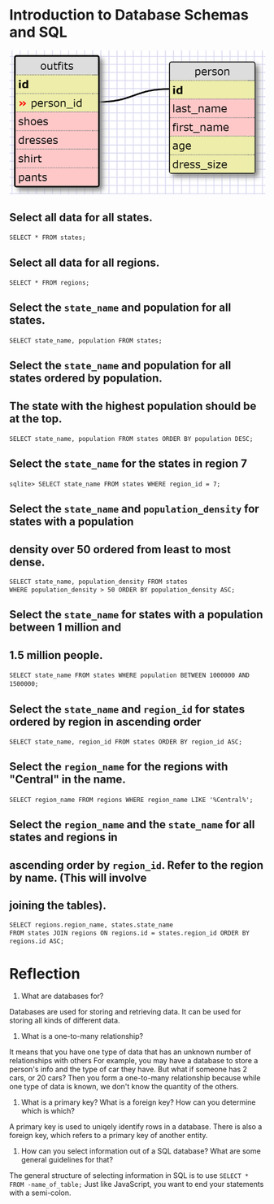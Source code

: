 # Introduction to Database Schemas and SQL

![as_if](schema_designer.png)

## Select all data for all states.
`SELECT * FROM states;`

## Select all data for all regions.
`SELECT * FROM regions;`

## Select the `state_name` and population for all states.
`SELECT state_name, population FROM states;`

## Select the `state_name` and population for all states ordered by population. 
## The state with the highest population should be at the top.

`SELECT state_name, population FROM states ORDER BY population DESC;`

## Select the `state_name` for the states in region 7
`sqlite> SELECT state_name FROM states WHERE region_id = 7;`

## Select the `state_name` and `population_density` for states with a population 
## density over 50 ordered from least to most dense.
```
SELECT state_name, population_density FROM states 
WHERE population_density > 50 ORDER BY population_density ASC;
```

## Select the `state_name` for states with a population between 1 million and 
## 1.5 million people.
`SELECT state_name FROM states WHERE population BETWEEN 1000000 AND 1500000;`

## Select the `state_name` and `region_id` for states ordered by region in ascending order
`SELECT state_name, region_id FROM states ORDER BY region_id ASC;`

## Select the `region_name` for the regions with "Central" in the name.
`SELECT region_name FROM regions WHERE region_name LIKE '%Central%';`

## Select the `region_name` and the `state_name` for all states and regions in 
## ascending order by `region_id`. Refer to the region by name. (This will involve 
## joining the tables).
```
SELECT regions.region_name, states.state_name 
FROM states JOIN regions ON regions.id = states.region_id ORDER BY regions.id ASC;
```

# Reflection

1. What are databases for?

Databases are used for storing and retrieving data. It can be used for storing all kinds of different data. 

1. What is a one-to-many relationship?

It means that you have one type of data that has an unknown number of relationships with others
For example, you may have a database to store a person's info and the type of car they have. 
But what if someone has 2 cars, or 20 cars? Then  you form a one-to-many relationship because 
while one type of data is known, we don't know the quantity of the others. 

1. What is a primary key? What is a foreign key? How can you determine which is which?

A primary key is used to uniqely identify rows in a database. There is also a foreign key, which 
refers to a primary key of another entity. 

1. How can you select information out of a SQL database? What are some general guidelines for that?

The general structure of selecting information in SQL is to use `SELECT * FROM -name_of_table;`
Just like JavaScript, you want to end your statements with a semi-colon. 